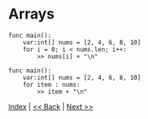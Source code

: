 # Arrays

```
func main():
    var:int[] nums = [2, 4, 6, 8, 10]
    for i = 0; i < nums.len; i++:
        >> nums[i] + "\n"
```

```
func main():
    var:int[] nums = [2, 4, 6, 8, 10]
    for item : nums:
        >> item + "\n"
```

[Index](index.md) | [<< Back](13_for_loop.md) | [Next >>](15_functions.md)